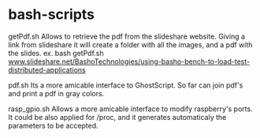 bash-scripts
============

getPdf.sh
Allows to retrieve the pdf from the slideshare website.
Giving a link from slideshare it will create a folder with all the images, and a pdf with the slides.
ex. bash getPdf.sh www.slideshare.net/BashoTechnologies/using-basho-bench-to-load-test-distributed-applications

pdf.sh
Its a more amicable interface to GhostScript. So far can join pdf's and print a pdf in gray colors.

rasp_gpio.sh
Allows a more amicable interface to modify raspberry's ports. It could be also applied for /proc, and it generates automaticaly the parameters to be accepted.
